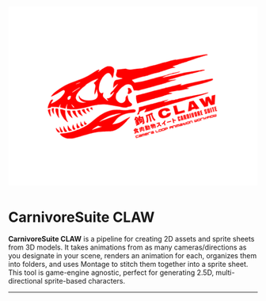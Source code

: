 
# ![CarnivoreSuite CLAW](./Resources/CLAW3.png)

# CarnivoreSuite CLAW

**CarnivoreSuite CLAW** is a pipeline for creating 2D assets and sprite sheets from 3D models. It takes animations from as many cameras/directions as you designate in your scene, renders an animation for each, organizes them into folders, and uses Montage to stitch them together into a sprite sheet. This tool is game-engine agnostic, perfect for generating 2.5D, multi-directional sprite-based characters.

---


